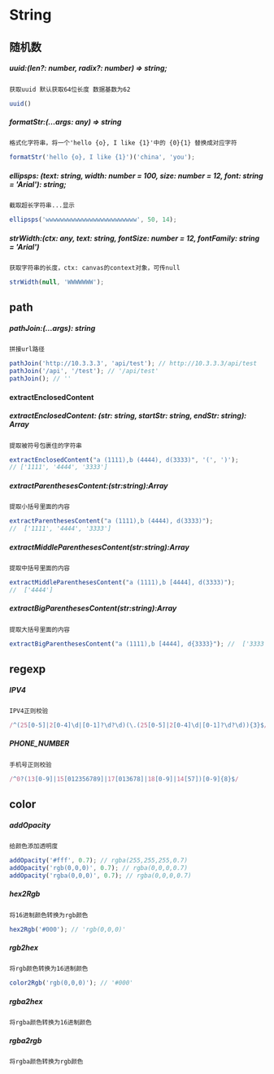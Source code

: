 # String

## 随机数

##### uuid:(len?: number, radix?: number) => string;

`获取uuid 默认获取64位长度 数据基数为62`

```typescript
uuid()
```

##### formatStr:(...args: any) => string

`格式化字符串，将一个'hello {o}, I like {1}'中的 {0}{1} 替换成对应字符`

```typescript
formatStr('hello {o}, I like {1}')('china', 'you');
```

##### ellipsps: (text: string, width: number = 100, size: number = 12, font: string = 'Arial'): string;

`截取超长字符串...显示`

```typescript
ellipsps('wwwwwwwwwwwwwwwwwwwwwwwww', 50, 14);
```

##### strWidth:(ctx: any, text: string, fontSize: number = 12, fontFamily: string = 'Arial')

`获取字符串的长度，ctx: canvas的context对象，可传null`

```typescript
strWidth(null, 'WWWWWWW');
```

## path

##### pathJoin:(...args): string

`拼接url路径`

```typescript
pathJoin('http://10.3.3.3', 'api/test'); // http://10.3.3.3/api/test
pathJoin('/api', '/test'); // '/api/test'
pathJoin(); // ''
```

#### extractEnclosedContent

##### extractEnclosedContent: (str: string, startStr: string, endStr: string): Array<string>

`提取被符号包裹住的字符串`

```typescript
extractEnclosedContent("a (1111),b (4444), d(3333)", '(', ')'); 
// ['1111', '4444', '3333']
```

##### extractParenthesesContent:(str:string):Array<string>

`提取小括号里面的内容`

```typescript
extractParenthesesContent("a (1111),b (4444), d(3333)"); 
//  ['1111', '4444', '3333']
```

##### extractMiddleParenthesesContent(str:string):Array<string>

`提取中括号里面的内容`

```typescript
extractMiddleParenthesesContent("a (1111),b [4444], d(3333)");
//  ['4444']
```

##### extractBigParenthesesContent(str:string):Array<string>

`提取大括号里面的内容`

```typescript
extractBigParenthesesContent("a (1111),b [4444], d{3333}"); //  ['3333']
```

## regexp

##### IPV4

`IPV4正则校验`

```typescript
/^(25[0-5]|2[0-4]\d|[0-1]?\d?\d)(\.(25[0-5]|2[0-4]\d|[0-1]?\d?\d)){3}$/
```

##### PHONE_NUMBER

`手机号正则校验`

```typescript
/^0?(13[0-9]|15[012356789]|17[013678]|18[0-9]|14[57])[0-9]{8}$/
```

## color

##### addOpacity

`给颜色添加透明度`

```typescript
addOpacity('#fff', 0.7); // rgba(255,255,255,0.7)
addOpacity('rgb(0,0,0)', 0.7); // rgba(0,0,0,0.7)
addOpacity('rgba(0,0,0)', 0.7); // rgba(0,0,0,0.7)
```

##### hex2Rgb

`将16进制颜色转换为rgb颜色`

```typescript
hex2Rgb('#000'); // 'rgb(0,0,0)'
```

##### rgb2hex

`将rgb颜色转换为16进制颜色`

```typescript
color2Rgb('rgb(0,0,0)'); // '#000'
```

##### rgba2hex

`将rgba颜色转换为16进制颜色`

##### rgba2rgb

`将rgba颜色转换为rgb颜色`

